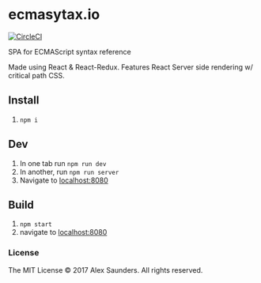 # ecmasytax.io
[![CircleCI](https://circleci.com/gh/alex-saunders/ecmasyntax.io.svg?style=shield)](https://circleci.com/gh/alex-saunders/ecmasyntax.io)

SPA for ECMAScript syntax reference

Made using React & React-Redux. Features React Server side rendering w/ critical path CSS.

## Install
1. `npm i`

## Dev

1. In one tab run `npm run dev`
2. In another, run `npm run server`
2. Navigate to [localhost:8080](http://localhost:8080/)

## Build

1. `npm start`
2. navigate to [localhost:8080](http://localhost:8080/)


### License

The MIT License © 2017 Alex Saunders. All rights reserved.
